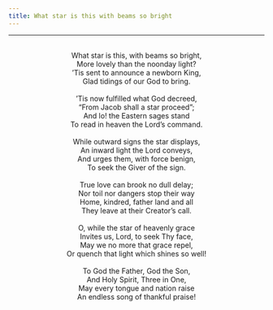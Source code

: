 ```yaml
---
title: What star is this with beams so bright
---
```


---
<center>
<br/>
What star is this, with beams so bright,<br/>
More lovely than the noonday light?<br/>
’Tis sent to announce a newborn King,<br/>
Glad tidings of our God to bring.<br/>
<br/>
’Tis now fulfilled what God decreed,<br/>
“From Jacob shall a star proceed”;<br/>
And lo! the Eastern sages stand<br/>
To read in heaven the Lord’s command.<br/>
<br/>
While outward signs the star displays,<br/>
An inward light the Lord conveys,<br/>
And urges them, with force benign,<br/>
To seek the Giver of the sign.<br/>
<br/>
True love can brook no dull delay;<br/>
Nor toil nor dangers stop their way<br/>
Home, kindred, father land and all<br/>
They leave at their Creator’s call.<br/>
<br/>
O, while the star of heavenly grace<br/>
Invites us, Lord, to seek Thy face,<br/>
May we no more that grace repel,<br/>
Or quench that light which shines so well!<br/>
<br/>
To God the Father, God the Son,<br/>
And Holy Spirit, Three in One,<br/>
May every tongue and nation raise<br/>
An endless song of thankful praise!<br/>

</center>